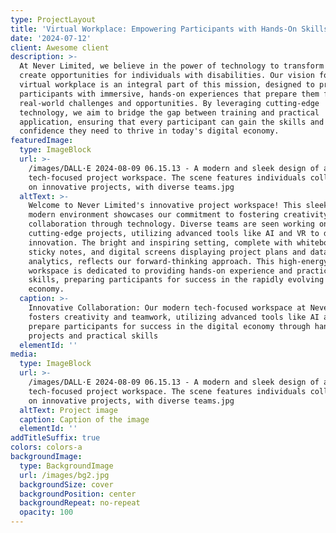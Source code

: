 ```yaml
---
type: ProjectLayout
title: 'Virtual Workplace: Empowering Participants with Hands-On Skills and Experience'
date: '2024-07-12'
client: Awesome client
description: >-
  At Never Limited, we believe in the power of technology to transform lives and
  create opportunities for individuals with disabilities. Our vision for a
  virtual workplace is an integral part of this mission, designed to provide
  participants with immersive, hands-on experiences that prepare them for
  real-world challenges and opportunities. By leveraging cutting-edge
  technology, we aim to bridge the gap between training and practical
  application, ensuring that every participant can gain the skills and
  confidence they need to thrive in today's digital economy.
featuredImage:
  type: ImageBlock
  url: >-
    /images/DALL·E 2024-08-09 06.15.13 - A modern and sleek design of a
    tech-focused project workspace. The scene features individuals collaborating
    on innovative projects, with diverse teams.jpg
  altText: >-
    Welcome to Never Limited's innovative project workspace! This sleek and
    modern environment showcases our commitment to fostering creativity and
    collaboration through technology. Diverse teams are seen working on
    cutting-edge projects, utilizing advanced tools like AI and VR to drive
    innovation. The bright and inspiring setting, complete with whiteboards,
    sticky notes, and digital screens displaying project plans and data
    analytics, reflects our forward-thinking approach. This high-energy
    workspace is dedicated to providing hands-on experience and practical
    skills, preparing participants for success in the rapidly evolving digital
    economy.
  caption: >-
    Innovative Collaboration: Our modern tech-focused workspace at Never Limited
    fosters creativity and teamwork, utilizing advanced tools like AI and VR. We
    prepare participants for success in the digital economy through hands-on
    projects and practical skills
  elementId: ''
media:
  type: ImageBlock
  url: >-
    /images/DALL·E 2024-08-09 06.15.13 - A modern and sleek design of a
    tech-focused project workspace. The scene features individuals collaborating
    on innovative projects, with diverse teams.jpg
  altText: Project image
  caption: Caption of the image
  elementId: ''
addTitleSuffix: true
colors: colors-a
backgroundImage:
  type: BackgroundImage
  url: /images/bg2.jpg
  backgroundSize: cover
  backgroundPosition: center
  backgroundRepeat: no-repeat
  opacity: 100
---
```

